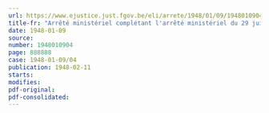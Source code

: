```yaml
---
url: https://www.ejustice.just.fgov.be/eli/arrete/1948/01/09/1948010904/justel
title-fr: "Arrêté ministériel complétant l'arrêté ministériel du 29 juillet 1946, fixant les prix de boissons débitées et des pâtisseries vendues dans les hôtels, restaurants, pâtisseries, cafés et tous autres débits de boissons (abrogé par AM 16-04-1948, art. 4)"
date: 1948-01-09
source:
number: 1948010904
page: 888888
case: 1948-01-09/04
publication: 1948-02-11
starts:
modifies:
pdf-original:
pdf-consolidated:
---
```


